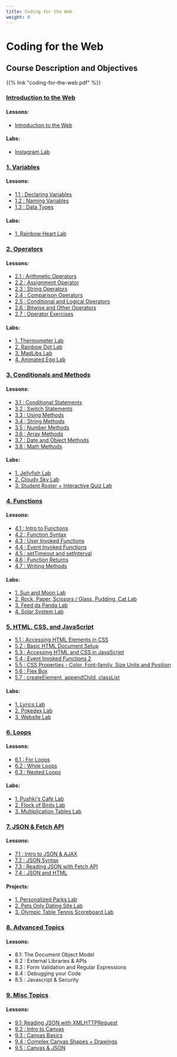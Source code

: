 ```yaml
---
title: Coding for the Web
weight: 0
---
```

# Coding for the Web

## Course Description and Objectives

{{% link "coding-for-the-web.pdf" %}}

### [Introduction to the Web](https://coding-for-the-web.lsupathways.org/0_intro/)

#### Lessons:

* ﻿[Introduction to the Web](https://coding-for-the-web.lsupathways.org/0_intro/intro_to_web/)

#### Labs:

* [Instagram Lab](https://coding-for-the-web.lsupathways.org/0_intro/instagram_project/)

### [1. Variables](https://coding-for-the-web.lsupathways.org/1_variables/)

#### Lessons:

* [1.1 : Declaring Variables](https://coding-for-the-web.lsupathways.org/1_variables/declaring_variables/)
* [1.2 : Naming Variables](https://coding-for-the-web.lsupathways.org/1_variables/naming_variables/)
* [1.3 : Data Types](https://coding-for-the-web.lsupathways.org/1_variables/data_types/)

#### Labs:

* [1. Rainbow Heart Lab](https://coding-for-the-web.lsupathways.org/1_variables/heart_project/)

### [2. Operators](https://coding-for-the-web.lsupathways.org/2_operators/)

#### Lessons:

* [2.1 : Arithmetic Operators](https://coding-for-the-web.lsupathways.org/2_operators/arithmetic_operators/)
* [2.2 : Assignment Operator](https://coding-for-the-web.lsupathways.org/2_operators/assignment_operators/)
* [2.3 : String Operators](https://coding-for-the-web.lsupathways.org/2_operators/string_operators/)
* [2.4 : Comparison Operators](https://coding-for-the-web.lsupathways.org/2_operators/comparison_operators/)
* [2.5 : Conditional and Logical Operators](https://coding-for-the-web.lsupathways.org/2_operators/conditional_operators/)
* [2.6 : Bitwise and Other Operators](https://coding-for-the-web.lsupathways.org/2_operators/bitwise_operators/)
* [2.7 : Operator Exercises](https://coding-for-the-web.lsupathways.org/2_operators/operators_exercises/)

#### Labs:

* [1. Thermometer Lab](https://coding-for-the-web.lsupathways.org/2_operators/thermometer_project/)
* [2. Rainbow Dot Lab](https://coding-for-the-web.lsupathways.org/2_operators/rainbow_dot_project/)
* [3. MadLibs Lab](https://coding-for-the-web.lsupathways.org/2_operators/madlibs_project/)
* [4. Animated Egg Lab](https://coding-for-the-web.lsupathways.org/2_operators/animated_egg_project/)

### [3. Conditionals and Methods](https://coding-for-the-web.lsupathways.org/3_conditionals/)

#### Lessons:

* [3.1 : Conditional Statements](https://coding-for-the-web.lsupathways.org/3_conditionals/conditional_statements/)
* [3.2 : Switch Statements](https://coding-for-the-web.lsupathways.org/3_conditionals/switch_statements/)
* [3.3 : Using Methods](https://coding-for-the-web.lsupathways.org/3_conditionals/using_methods/)
* [3.4 : String Methods](https://coding-for-the-web.lsupathways.org/3_conditionals/string_methods/)
* [3.5 : Number Methods](https://coding-for-the-web.lsupathways.org/3_conditionals/number_methods/)
* [3.6 : Array Methods](https://coding-for-the-web.lsupathways.org/3_conditionals/array_methods/)
* [3.7 : Date and Object Methods](https://coding-for-the-web.lsupathways.org/3_conditionals/data_object/)
* [3.8 : Math Methods](https://coding-for-the-web.lsupathways.org/3_conditionals/math_methods/)

#### Labs:

* [1. Jellyfish Lab](https://coding-for-the-web.lsupathways.org/3_conditionals/jellyfish_project/)
* [2. Cloudy Sky Lab](https://coding-for-the-web.lsupathways.org/3_conditionals/cloud_sky_project/)
* [3. Student Roster + Interactive Quiz Lab](https://coding-for-the-web.lsupathways.org/3_conditionals/quiz_project/)

### [4. Functions](https://coding-for-the-web.lsupathways.org/4_functions/)

#### Lessons:

* [4.1 : Intro to Functions](https://coding-for-the-web.lsupathways.org/4_functions/intro_to_functions/)
* [4.2 : Function Syntax](https://coding-for-the-web.lsupathways.org/4_functions/function_syntax/)
* [4.3 : User Invoked Functions](https://coding-for-the-web.lsupathways.org/4_functions/user_invoked_functions/)
* [4.4 : Event Invoked Functions](https://coding-for-the-web.lsupathways.org/4_functions/event_invoked_functions/)
* [4.5 : setTimeout and setInterval](https://coding-for-the-web.lsupathways.org/4_functions/settimeout/)
* [4.6 : Function Returns](https://coding-for-the-web.lsupathways.org/4_functions/function_returns/)
* [4.7 : Writing Methods](https://coding-for-the-web.lsupathways.org/4_functions/writing_methods/)

#### Labs:

* [1. Sun and Moon Lab](https://coding-for-the-web.lsupathways.org/4_functions/sun_project/)
* [2. Rock, Paper, Scissors / Glass, Pudding, Cat Lab](https://coding-for-the-web.lsupathways.org/4_functions/glass_cat_project/)
* [3. Feed da Panda Lab](https://coding-for-the-web.lsupathways.org/4_functions/panda_project/)
* [4. Solar System Lab](https://coding-for-the-web.lsupathways.org/4_functions/solar_system_project/)

### [5. HTML, CSS, and JavaScript](https://coding-for-the-web.lsupathways.org/5_html/)

* [5.1 : Accessing HTML Elements in CSS](https://coding-for-the-web.lsupathways.org/5_html/classes_and_ids/)
* [5.2 : Basic HTML Document Setup](https://coding-for-the-web.lsupathways.org/5_html/basic_setup/)
* [5.3 : Accessing HTML and CSS in JavaScript](https://coding-for-the-web.lsupathways.org/5_html/accessing_html/)
* [5.4 : Event Invoked Functions 2](https://coding-for-the-web.lsupathways.org/5_html/event_invoked_functions_2/)
* [5.5 : CSS Properties - Color, Font-family, Size Units and Position](https://coding-for-the-web.lsupathways.org/5_html/css_properties/)
* [5.6 : Flex Box](https://coding-for-the-web.lsupathways.org/5_html/flex_box/)
* [5.7 : createElement, appendChild, classList](https://coding-for-the-web.lsupathways.org/5_html/createelement/)

#### Labs:

* [1. Lyrics Lab](https://coding-for-the-web.lsupathways.org/5_html/lyric_project/)
* [2. Pokedex Lab](https://coding-for-the-web.lsupathways.org/5_html/pokedex_project/)
* [3. Website Lab](https://coding-for-the-web.lsupathways.org/5_html/website_project/)

### [6. Loops](https://coding-for-the-web.lsupathways.org/6_loops/)

#### Lessons:

* [6.1 : For Loops](https://coding-for-the-web.lsupathways.org/6_loops/for_loops/)
* [6.2 : While Loops](https://coding-for-the-web.lsupathways.org/6_loops/while_loops/)
* [6.3 : Nested Loops](https://coding-for-the-web.lsupathways.org/6_loops/nested_loops/)

#### Labs:

* [1. Pushki's Cafe Lab](https://coding-for-the-web.lsupathways.org/6_loops/pushkis_cafe_project/)
* [2. Flock of Birds Lab](https://coding-for-the-web.lsupathways.org/6_loops/birds_project/)
* [3. Multiplication Tables Lab](https://coding-for-the-web.lsupathways.org/6_loops/multiplication_project/)

### [7. JSON & Fetch API](https://coding-for-the-web.lsupathways.org/7_json/)

#### Lessons:

* [7.1 : Intro to JSON & AJAX](https://coding-for-the-web.lsupathways.org/7_json/intro_to_json/)
* [7.2 : JSON Syntax](https://coding-for-the-web.lsupathways.org/7_json/json_syntax/) 
* [7.3 : Reading JSON with Fetch API](https://coding-for-the-web.lsupathways.org/7_json/fetch_api/)
* [7.4 : JSON and HTML](https://coding-for-the-web.lsupathways.org/7_json/json_and_html/)

#### Projects:

* [1. Personalized Parks Lab](https://coding-for-the-web.lsupathways.org/7_json/parks_project/) 
* [2. Pets Only Dating Site Lab](https://coding-for-the-web.lsupathways.org/7_json/pets_project/)
* [3. Olympic Table Tennis Scoreboard Lab](https://coding-for-the-web.lsupathways.org/7_json/tennis_project/)

### [8. Advanced Topics](https://coding-for-the-web.lsupathways.org/8_misc/)

#### Lessons:

* 8.1: The Document Object Model
* 8.2 : External Libraries & APIs
* 8.3 : Form Validation and Regular Expressions
* 8.4 : Debugging your Code
* 8.5 : Javascript & Security

### [9. Misc Topics](https://coding-for-the-web.lsupathways.org/9_misc/)

#### Lessons:

* [9.1: Reading JSON with XMLHTTPRequest](https://coding-for-the-web.lsupathways.org/9_misc/)
* [9.2 : Intro to Canvas](https://coding-for-the-web.lsupathways.org/9_misc/intro_to_canvas/)
* [9.3 : Canvas Basics](https://coding-for-the-web.lsupathways.org/9_misc/canvas_basics/)
* [9.4 : Complex Canvas Shapes + Drawings](https://coding-for-the-web.lsupathways.org/9_misc/complex_canvas/)
* [9.5 : Canvas & JSON](https://coding-for-the-web.lsupathways.org/9_misc/canvas_and_json/)